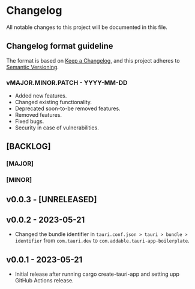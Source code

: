 # Changelog
All notable changes to this project will be documented in this file.

## Changelog format guideline
The format is based on [Keep a Changelog](https://keepachangelog.com/en/1.0.0/),
and this project adheres to [Semantic Versioning](https://semver.org/spec/v2.0.0.html).

### vMAJOR.MINOR.PATCH - YYYY-MM-DD

- Added new features.
- Changed existing functionality.
- Deprecated soon-to-be removed features.
- Removed features.
- Fixed bugs.
- Security in case of vulnerabilities.

## [BACKLOG]

### [MAJOR]

### [MINOR]

## v0.0.3 - [UNRELEASED]

## v0.0.2 - 2023-05-21
- Changed the bundle identifier in `tauri.conf.json > tauri > bundle > identifier` from `com.tauri.dev` to `com.addable.tauri-app-boilerplate`.

## v0.0.1 - 2023-05-21
- Initial release after running cargo create-tauri-app and setting upp GitHub Actions release.